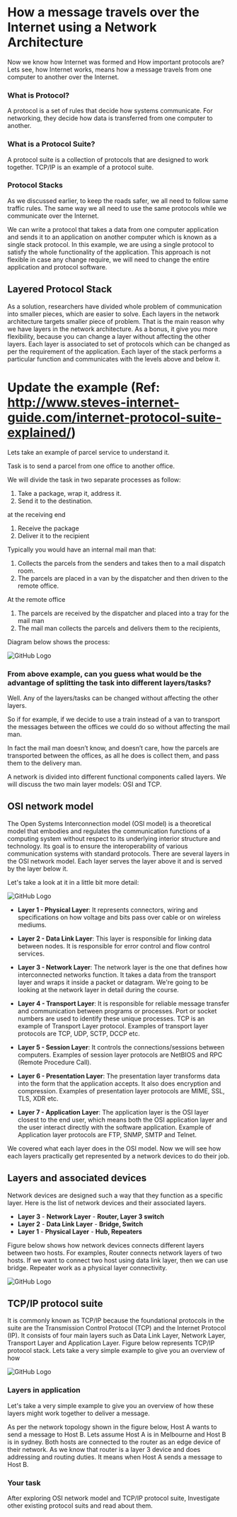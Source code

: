 # How a message travels over the Internet using a Network Architecture

Now we know how Internet was formed and How important protocols are? Lets see, how Internet works, means how a message travels from one computer to another over the Internet.

### What is Protocol?
A protocol is a set of rules that decide how systems communicate. For networking, they decide how data is transferred from one computer to another.

### What is a Protocol Suite?
A protocol suite is a collection of protocols that are designed to work together. TCP/IP is an example of a protocol suite.

### Protocol Stacks
As we discussed earlier, to keep the roads safer, we all need to follow same traffic rules. The same way we all need to use the same protocols while we communicate over the Internet. 

We can write a protocol that takes a data from one computer application and sends it to an application on another computer which is known as a single stack protocol. In this example, we are using a single protocol to satisfy the whole functionality of the application. This approach is not flexible in case any change require, we will need to change the entire application and protocol software.

## Layered Protocol Stack

As a solution, researchers have divided whole problem of communication into smaller pieces, which are easier to solve. Each layers in the network architecture targets smaller piece of problem. That is the main reason why we have layers in the network architecture. As a bonus, it give you more flexibility, because you can change a layer without affecting the other layers. Each layer is associated to set of protocols which can be changed as per the requirement of the application.
Each layer of the stack performs a particular function and communicates with the levels above and below it.


# Update the example (Ref: http://www.steves-internet-guide.com/internet-protocol-suite-explained/)

Lets take an example of parcel service to understand it. 

Task is to send a parcel from one office to another office. 

We will divide the task in two separate processes as follow:

1. Take a package, wrap it, address it.
2. Send it to the destination.

at the receiving end

1. Receive the package
2. Deliver it to the recipient

Typically you would have an internal mail man that:

1. Collects the parcels from the senders and takes then to a mail dispatch room.
2. The parcels are placed in a van by the dispatcher and then driven to the remote office.

At the remote office

1. The parcels are received by the dispatcher and placed into a tray for the mail man
2. The mail man collects the parcels and delivers them to the recipients,

Diagram below shows the process:

![GitHub Logo](./images/Layered_example.jpg)
<!--- (source: http://www.steves-internet-guide.com/internet-protocol-suite-explained/) -->


### From above example, can you guess what would be the advantage of splitting the task into different layers/tasks?
Well. Any of the layers/tasks can be changed without affecting the other layers. 

So if for example, if we decide to use a train instead of a van to transport the messages between the offices we could do so without affecting the mail man.

In fact the mail man doesn’t know, and doesn’t care, how the parcels are transported between the offices, as all he does is collect them, and pass them to the delivery man.

A network is divided into different functional components called layers. We will discuss the two main layer models: OSI and TCP.

## OSI network model
The Open Systems Interconnection model (OSI model) is a theoretical model that embodies and regulates the communication functions of a computing system without respect to its underlying interior structure and technology. Its goal is to ensure the interoperability of various communication systems with standard protocols. There are several layers in the OSI network model. Each layer serves the layer above it and is served by the layer below it.

Let's take a look at it in a little bit more detail:

![GitHub Logo](./images/OSI_Layers.gif)
<!--- (source: http://rismanabila20.blogspot.com.au/2016/09/) -->

* **Layer 1 - Physical Layer**: It represents connectors, wiring and specifications on how voltage and bits pass over cable or on wireless mediums.

* **Layer 2 - Data Link Layer**: This layer is responsible for linking data between nodes.  It is responsible for error control and flow control services.

* **Layer 3 - Network Layer**: The network layer is the one that defines how interconnected networks function. It takes a data from the transport layer and wraps it inside a packet or datagram.  We're going to be looking at the network layer in detail during the course.

* **Layer 4 - Transport Layer**: It is responsible for reliable message transfer and communication between programs or processes. Port or socket numbers are used to identify these unique processes. TCP is an example of Transport Layer protocol. Examples of transport layer protocols are TCP, UDP, SCTP, DCCP etc.

* **Layer 5 - Session Layer**: It controls the connections/sessions between computers. Examples of session layer protocols are NetBIOS and RPC (Remote Procedure Call).

* **Layer 6 - Presentation Layer**: The presentation layer transforms data into the form that the application accepts. It also does encryption and compression. Examples of presentation layer protocols are MIME, SSL, TLS, XDR etc.

* **Layer 7 - Application Layer**: The application layer is the OSI layer closest to the end user, which means both the OSI application layer and the user interact directly with the software application. Example of Application layer protocols are FTP, SNMP, SMTP and Telnet.


We covered what each layer does in the OSI model. Now we will see how each layers practically get represented by a network devices to do their job.

## Layers and associated devices
Network devices are designed such a way that they function as a specific layer. Here is the list of network devices and their associated layers.  
* **Layer 3** - **Network Layer** - **Router, Layer 3 switch**
* **Layer 2** - **Data Link Layer** - **Bridge, Switch**
* **Layer 1** - **Physical Layer** - **Hub, Repeaters**

Figure below shows how network devices connects different layers between two hosts. For examples, Router connects network layers of two hosts. If we want to connect two host using data link layer, then we can use bridge. Repeater work as a physical layer connectivity. 

![GitHub Logo](./images/Networkdevices.jpg)
<!--- (source: 
https://www.automation.com/library/articles-white-papers/industrial-ethernet/introduction-to-switch-technology) -->


## TCP/IP protocol suite

It is commonly known as TCP/IP because the foundational protocols in the suite are the Transmission Control Protocol (TCP) and the Internet Protocol (IP). It consists of four main layers such as Data Link Layer, Network Layer, Transport Layer and Application Layer.
Figure below represents TCP/IP protocol stack. Lets take a very simple example to give you an overview of how

![GitHub Logo](./images/TCP-IP_stack.png)
<!--- (source: 
https://en.wikipedia.org/wiki/Internet_protocol_suite#/media/File:IP_stack_connections.svg -->



### Layers in application

Let's take a very simple example to give you an overview of how these layers might work together to deliver a message.

As per the network topology shown in the figure below, Host A wants to send a message to Host B. Lets assume Host A is in Melbourne and Host B is in sydney. Both hosts are connected to the router as an edge device of their network. As we know that router is a layer 3 device and does addressing and routing duties. It means when Host A sends a message to Host B. 


### Your task
After exploring OSI network model and TCP/IP protocol suite,
Investigate other existing protocol suits and read about them.